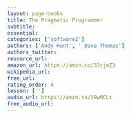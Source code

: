 ```yaml
---
layout: page-books
title: The Pragmatic Programmer
subtitle: 
essential: 
categories: ['software2']
authors: ['Andy Hunt', ' Dave Thomas']
authors_twitter: 
resource_url: 
amazon_url: https://amzn.to/33cjmZ3
wikipedia_url: 
free_url: 
rating_order: 4
lesson: ['']
audio_url: https://amzn.to/39wMCLt
free_audio_url: 
---
```

